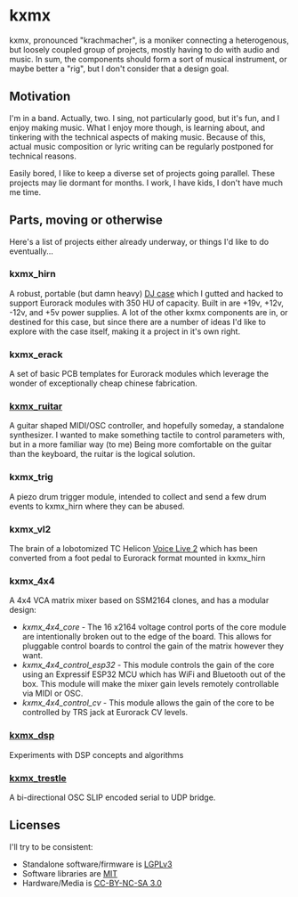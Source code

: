 # kxmx

kxmx, pronounced "krachmacher", is a moniker connecting a heterogenous, but loosely coupled group of projects, mostly having to do with audio and music.  In sum, the components should form a sort of musical instrument, or maybe better a "rig", but I don't consider that a design goal.

## Motivation

I'm in a band.  Actually, two.  I sing, not particularly good, but it's fun, and I enjoy making music.  What I enjoy more though, is learning about, and tinkering with the technical aspects of making music. Because of this, actual music composition or lyric writing can be regularly postponed for technical reasons.

Easily bored, I like to keep a diverse set of projects going parallel.  These projects may lie dormant for months. I work, I have kids, I don't have much me time.

## Parts, moving or otherwise

Here's a list of projects either already underway, or things I'd like to do eventually...

### kxmx_hirn

A robust, portable (but damn heavy) [DJ case](https://www.magma-bags.de/multi-format-workstation-xl-plus.html) which I gutted and hacked to support Eurorack modules with 350 HU of capacity.  Built in are +19v, +12v, -12v, and +5v power supplies. A lot of the other kxmx components are in, or destined for this case, but since there are a number of ideas I'd like to explore with the case itself, making it a project in it's own right.

### kxmx_erack

A set of basic PCB templates for Eurorack modules which leverage the wonder of exceptionally cheap chinese fabrication.

### [kxmx_ruitar](https://github.com/recursinging/ruitar)

A guitar shaped MIDI/OSC controller, and hopefully someday, a standalone synthesizer.  I wanted to make something tactile to control parameters with, but in a more familiar way (to me) Being more comfortable on the guitar than the keyboard, the ruitar is the logical solution.

### kxmx_trig

A piezo drum trigger module, intended to collect and send a few drum events to kxmx_hirn where they can be abused.

### kxmx_vl2

The brain of a lobotomized TC Helicon [Voice Live 2](https://www.tc-helicon.com/Categories/Tchelicon/Vocal/Multi-Effects/VOICELIVE-2/p/P0CMC) which has been converted from a foot pedal to Eurorack format mounted in kxmx_hirn

### kxmx_4x4

A 4x4 VCA matrix mixer based on SSM2164 clones, and has a modular design:

* *kxmx_4x4_core* - The 16 x2164 voltage control ports of the core module are intentionally broken out to the edge of the board. This allows for pluggable control boards to control the gain of the matrix however they want.  
* *kxmx_4x4_control_esp32* - This module controls the gain of the core using an Expressif ESP32 MCU which has WiFi and Bluetooth out of the box.  This module will make the mixer gain levels remotely controllable via MIDI or OSC.
* *kxmx_4x4_control_cv* - This module allows the gain of the core to be controlled by TRS jack at Eurorack CV levels.

### [kxmx_dsp](https://github.com/recursinging/kxmx_dsp)

Experiments with DSP concepts and algorithms

### [kxmx_trestle](https://github.com/recursinging/kxmx_trestle)

A bi-directional OSC SLIP encoded serial to UDP bridge.

## Licenses

I'll try to be consistent:

* Standalone software/firmware is [LGPLv3](https://www.gnu.org/licenses/lgpl-3.0.en.html)
* Software libraries are [MIT](https://opensource.org/licenses/MIT)
* Hardware/Media is [CC-BY-NC-SA 3.0](https://creativecommons.org/licenses/by-nc-sa/3.0/)